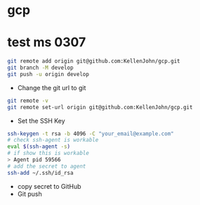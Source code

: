 # gcp 
# test ms 0307


```bash
git remote add origin git@github.com:KellenJohn/gcp.git
git branch -M develop
git push -u origin develop
```

* Change the git url to git
```bash
git remote -v
git remote set-url origin git@github.com:KellenJohn/gcp.git
```

* Set the SSH Key
```bash
ssh-keygen -t rsa -b 4096 -C "your_email@example.com"
# check ssh-agent is workable
eval $(ssh-agent -s)
# if show this is workable
> Agent pid 59566
# add the secret to agent
ssh-add ~/.ssh/id_rsa
```
* copy secret to GitHub
* Git push

